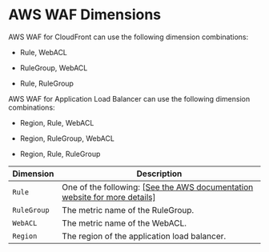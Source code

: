 # AWS WAF Dimensions<a name="waf-metricdimensions"></a>

AWS WAF for CloudFront can use the following dimension combinations:

+ Rule, WebACL

+ RuleGroup, WebACL

+ Rule, RuleGroup

AWS WAF for Application Load Balancer can use the following dimension combinations:

+ Region, Rule, WebACL

+ Region, RuleGroup, WebACL

+ Region, Rule, RuleGroup


| Dimension | Description | 
| --- | --- | 
| `Rule` |  One of the following: [\[See the AWS documentation website for more details\]](http://docs.aws.amazon.com/AmazonCloudWatch/latest/monitoring/waf-metricdimensions.html)  | 
| `RuleGroup` |  The metric name of the RuleGroup\.  | 
| `WebACL` |  The metric name of the WebACL\.  | 
| `Region` |  The region of the application load balancer\.  | 
